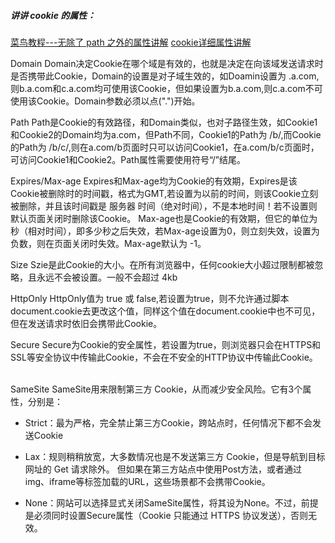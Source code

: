 ##### 讲讲 cookie 的属性：
[菜鸟教程---无除了 path 之外的属性讲解](https://www.runoob.com/js/js-cookies.html)
[cookie详细属性讲解](https://blog.csdn.net/qq_39834073/article/details/107808959)

Domain
Domain决定Cookie在哪个域是有效的，也就是决定在向该域发送请求时是否携带此Cookie，Domain的设置是对子域生效的，如Doamin设置为 .a.com,则b.a.com和c.a.com均可使用该Cookie，但如果设置为b.a.com,则c.a.com不可使用该Cookie。Domain参数必须以点(".")开始。
 

Path
Path是Cookie的有效路径，和Domain类似，也对子路径生效，如Cookie1和Cookie2的Domain均为a.com，但Path不同，Cookie1的Path为 /b/,而Cookie的Path为 /b/c/,则在a.com/b页面时只可以访问Cookie1，在a.com/b/c页面时，可访问Cookie1和Cookie2。Path属性需要使用符号“/”结尾。
 

Expires/Max-age
Expires和Max-age均为Cookie的有效期，Expires是该Cookie被删除时的时间戳，格式为GMT,若设置为以前的时间，则该Cookie立刻被删除，并且该时间戳是 服务器 时间（绝对时间），不是本地时间！若不设置则默认页面关闭时删除该Cookie。
Max-age也是Cookie的有效期，但它的单位为秒（相对时间），即多少秒之后失效，若Max-age设置为0，则立刻失效，设置为负数，则在页面关闭时失效。Max-age默认为 -1。
 

Size
Szie是此Cookie的大小。在所有浏览器中，任何cookie大小超过限制都被忽略，且永远不会被设置。一般不会超过 4kb

HttpOnly
HttpOnly值为 true 或 false,若设置为true，则不允许通过脚本document.cookie去更改这个值，同样这个值在document.cookie中也不可见，但在发送请求时依旧会携带此Cookie。
 

Secure
Secure为Cookie的安全属性，若设置为true，则浏览器只会在HTTPS和SSL等安全协议中传输此Cookie，不会在不安全的HTTP协议中传输此Cookie。
 

SameSite
SameSite用来限制第三方 Cookie，从而减少安全风险。它有3个属性，分别是：

- Strict：最为严格，完全禁止第三方Cookie，跨站点时，任何情况下都不会发送Cookie

- Lax：规则稍稍放宽，大多数情况也是不发送第三方 Cookie，但是导航到目标网址的 Get 请求除外。
  但如果在第三⽅站点中使⽤Post⽅法，或者通过img、iframe等标签加载的URL，这些场景都不会携带Cookie。

- None：网站可以选择显式关闭SameSite属性，将其设为None。不过，前提是必须同时设置Secure属性（Cookie 只能通过 HTTPS 协议发送），否则无效。